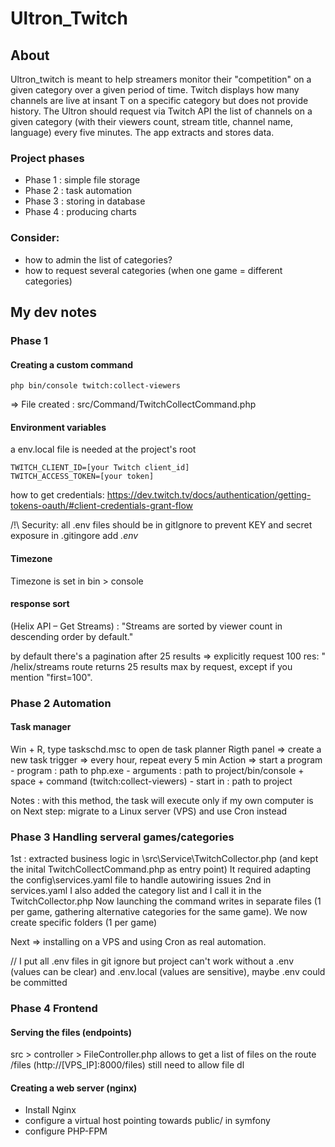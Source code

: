 # Ultron_Twitch

## About

Ultron_twitch is meant to help streamers monitor their "competition" on a given category over a given period of time.
Twitch displays how many channels are live at insant T on a specific category but does not provide history.
The Ultron should request via Twitch API the list of channels on a given category (with their viewers count, stream title, channel name, language) every five minutes. The app extracts and stores data.

### Project phases

-   Phase 1 : simple file storage
-   Phase 2 : task automation
-   Phase 3 : storing in database
-   Phase 4 : producing charts

### Consider:

-   how to admin the list of categories?
-   how to request several categories (when one game = different categories)

## My dev notes

### Phase 1

#### Creating a custom command

```
php bin/console twitch:collect-viewers
```

=> File created : src/Command/TwitchCollectCommand.php

#### Environment variables

a env.local file is needed at the project's root

```
TWITCH_CLIENT_ID=[your Twitch client_id]
TWITCH_ACCESS_TOKEN=[your token]
```

how to get credentials: https://dev.twitch.tv/docs/authentication/getting-tokens-oauth/#client-credentials-grant-flow

/!\ Security: all .env files should be in gitIgnore to prevent KEY and secret exposure
in .gitingore add _.env_

#### Timezone

Timezone is set in bin > console

#### response sort

(Helix API – Get Streams) :
"Streams are sorted by viewer count in descending order by default."

by default there's a pagination after 25 results => explicitly request 100 res: " /helix/streams route returns 25 results max by request, except if you mention "first=100".

### Phase 2 Automation

#### Task manager

Win + R, type taskschd.msc to open de task planner
Rigth panel => create a new task
trigger => every hour, repeat every 5 min
Action => start a program - program : path to php.exe - arguments : path to project/bin/console + space + command (twitch:collect-viewers) - start in : path to project

Notes : with this method, the task will execute only if my own computer is on
Next step: migrate to a Linux server (VPS) and use Cron instead

### Phase 3 Handling serveral games/categories

1st : extracted business logic in \src\Service\TwitchCollector.php (and kept the inital TwitchCollectCommand.php as entry point)
It required adapting the config\services.yaml file to handle autowiring issues
2nd in services.yaml I also added the category list and I call it in the TwitchCollector.php
Now launching the command writes in separate files (1 per game, gathering alternative categories for the same game). We now create specific folders (1 per game)

Next => installing on a VPS and using Cron as real automation.

// I put all .env files in git ignore but project can't work without a .env (values can be clear) and .env.local (values are sensitive), maybe .env could be committed

### Phase 4 Frontend

#### Serving the files (endpoints)

src > controller > FileController.php
allows to get a list of files on the route /files (http://[VPS_IP]:8000/files)
still need to allow file dl

#### Creating a web server (nginx)

-   Install Nginx
-   configure a virtual host pointing towards public/ in symfony
-   configure PHP-FPM
